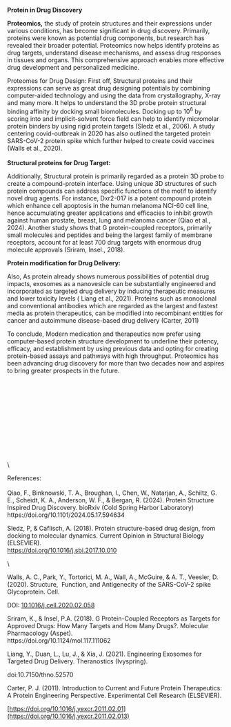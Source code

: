 **Protein in Drug Discovery**

**Proteomics,** the study of protein structures and their expressions under various conditions, has become significant in drug discovery. Primarily, proteins were known as potential drug components, but research has revealed their broader potential. Proteomics now helps identify proteins as drug targets, understand disease mechanisms, and assess drug responses in tissues and organs. This comprehensive approach enables more effective drug development and personalized medicine. 

Proteomes for Drug Design: First off, Structural proteins and their expressions can serve as great drug designing potentials by combining computer-aided technology and using the data from crystallography, X-ray and many more. It helps to understand the 3D probe protein structural binding affinity by docking small biomolecules. Docking up to 10<sup>6</sup> by scoring into and implicit-solvent force field can help to identify micromolar protein binders by using rigid protein targets (Sledz et al., 2006). A study centering covid-outbreak in 2020 has also outlined the targeted protein SARS-CoV-2 protein spike which further helped to create covid vaccines (Walls et al., 2020). \
\
&#x20;**Structural proteins for Drug Target:**

Additionally, Structural protein is primarily regarded as a protein 3D probe to create a compound-protein interface. Using unique 3D structures of such protein compounds can address specific functions of the motif to identify novel drug agents. For instance, Dxr2-017 is a potent compound protein which enhance cell apoptosis in the human melanoma NCI-60 cell line, hence accumulating greater applications and efficacies to inhibit growth against human prostate, breast, lung and melanoma cancer (Qiao et al., 2024). Another study shows that G protein-coupled receptors, primarily small molecules and peptides and being the largest family of membrane receptors, account for at least 700 drug targets with enormous drug molecule approvals (Sriram, Insel., 2018). 

**Protein modification for Drug Delivery:**

Also, As protein already shows numerous possibilities of potential drug impacts, exosomes as a nanovesicle can be substantially engineered and incorporated as targeted drug delivery by inducing therapeutic measures and lower toxicity levels ( Liang et al., 2021). Proteins such as monoclonal and conventional antibodies which are regarded as the largest and fastest media as protein therapeutics, can be modified into recombinant entities for cancer and autoimmune disease-based drug delivery (Carter, 2011) 

To conclude, Modern medication and therapeutics now prefer using computer-based protein structure development to underline their potency, efficacy, and establishment by using previous data and opting for creating protein-based assays and pathways with high throughput. Proteomics has been advancing drug discovery for more than two decades now and aspires to bring greater prospects in the future. 

\
\
\
\
\
\
\
\
\
\
\
\


References:\
\
Qiao, F., Binknowski, T. A., Broughan, I., Chen, W., Natarjan, A., Schiltz, G. E., Scheidt, K. A., Anderson, W. F., & Bergan, R. (2024). Protein Structure Inspired Drug Discovery. bioRxiv (Cold Spring Harbor Laboratory)\
https\://doi.org/10.1101/2024.05.17.594634

Sledz, P, & Caflisch, A. (2018). Protein structure-based drug design, from docking to molecular dynamics. Current Opinion in Structural Biology (ELSEVIER).\
<https://doi.org/10.1016/j.sbi.2017.10.010>

\


Walls, A. C., Park, Y., Tortorici, M. A., Wall, A., McGuire, & A. T., Veesler, D. (2020). Structure,  Function, and Antigenecity of the SARS-CoV-2 spike Glycoprotein. Cell. 

DOI: [10.1016/j.cell.2020.02.058](https://doi.org/10.1016/j.cell.2020.02.058)

Sriram, K., & Insel, P.A. (2018). G Protein-Coupled Receptors as Targets for Approved Drugs: How Many Targets and How Many Drugs?. Molecular Pharmacology (Aspet).\
https\://doi.org/10.1124/mol.117.111062

Liang, Y., Duan, L., Lu, J., & Xia, J. (2021). Engineering Exosomes for Targeted Drug Delivery. Theranostics (Ivyspring).

doi:10.7150/thno.52570

Carter, P. J. (2011). Introduction to Current and Future Protein Therapeutics: A Protein Engineering Perspective. Experimental Cell Research (ELSEVIER).

[https://doi.org/10.1016/j.yexcr.2011.02.01](https://doi.org/10.1016/j.yexcr.2011.02.013)
